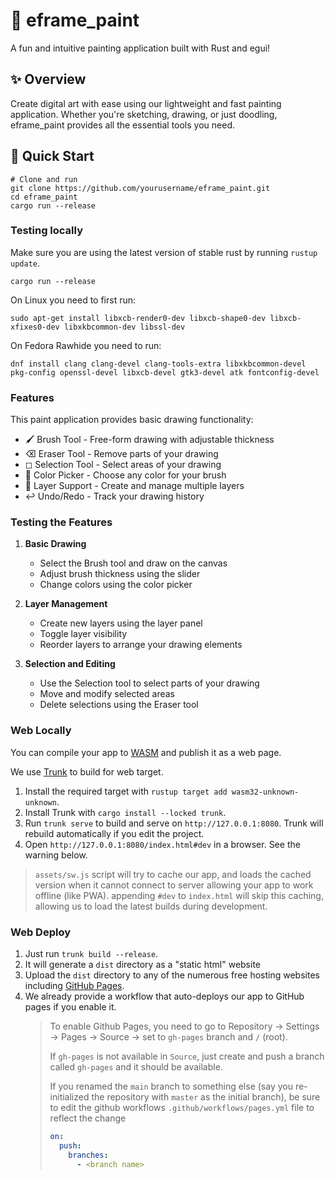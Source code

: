 # 🎨 eframe_paint

A fun and intuitive painting application built with Rust and egui!

## ✨ Overview

Create digital art with ease using our lightweight and fast painting application. Whether you're sketching, drawing, or just doodling, eframe_paint provides all the essential tools you need.

## 🚀 Quick Start

```shell
# Clone and run
git clone https://github.com/yourusername/eframe_paint.git
cd eframe_paint
cargo run --release
```

### Testing locally

Make sure you are using the latest version of stable rust by running `rustup update`.

`cargo run --release`

On Linux you need to first run:

`sudo apt-get install libxcb-render0-dev libxcb-shape0-dev libxcb-xfixes0-dev libxkbcommon-dev libssl-dev`

On Fedora Rawhide you need to run:

`dnf install clang clang-devel clang-tools-extra libxkbcommon-devel pkg-config openssl-devel libxcb-devel gtk3-devel atk fontconfig-devel`

### Features

This paint application provides basic drawing functionality:

- 🖌 Brush Tool - Free-form drawing with adjustable thickness
- ⌫ Eraser Tool - Remove parts of your drawing
- ◻ Selection Tool - Select areas of your drawing
- 🎨 Color Picker - Choose any color for your brush
- 📑 Layer Support - Create and manage multiple layers
- ↩ Undo/Redo - Track your drawing history

### Testing the Features

1. **Basic Drawing**

   - Select the Brush tool and draw on the canvas
   - Adjust brush thickness using the slider
   - Change colors using the color picker

2. **Layer Management**

   - Create new layers using the layer panel
   - Toggle layer visibility
   - Reorder layers to arrange your drawing elements

3. **Selection and Editing**
   - Use the Selection tool to select parts of your drawing
   - Move and modify selected areas
   - Delete selections using the Eraser tool

### Web Locally

You can compile your app to [WASM](https://en.wikipedia.org/wiki/WebAssembly) and publish it as a web page.

We use [Trunk](https://trunkrs.dev/) to build for web target.

1. Install the required target with `rustup target add wasm32-unknown-unknown`.
2. Install Trunk with `cargo install --locked trunk`.
3. Run `trunk serve` to build and serve on `http://127.0.0.1:8080`. Trunk will rebuild automatically if you edit the project.
4. Open `http://127.0.0.1:8080/index.html#dev` in a browser. See the warning below.

> `assets/sw.js` script will try to cache our app, and loads the cached version when it cannot connect to server allowing your app to work offline (like PWA).
> appending `#dev` to `index.html` will skip this caching, allowing us to load the latest builds during development.

### Web Deploy

1. Just run `trunk build --release`.
2. It will generate a `dist` directory as a "static html" website
3. Upload the `dist` directory to any of the numerous free hosting websites including [GitHub Pages](https://docs.github.com/en/free-pro-team@latest/github/working-with-github-pages/configuring-a-publishing-source-for-your-github-pages-site).
4. We already provide a workflow that auto-deploys our app to GitHub pages if you enable it.
   > To enable Github Pages, you need to go to Repository -> Settings -> Pages -> Source -> set to `gh-pages` branch and `/` (root).
   >
   > If `gh-pages` is not available in `Source`, just create and push a branch called `gh-pages` and it should be available.
   >
   > If you renamed the `main` branch to something else (say you re-initialized the repository with `master` as the initial branch), be sure to edit the github workflows `.github/workflows/pages.yml` file to reflect the change
   >
   > ```yml
   > on:
   >   push:
   >     branches:
   >       - <branch name>
   > ```
